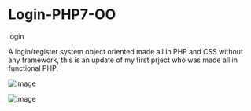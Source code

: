 # Login-PHP7-OO
login

A login/register system object oriented made all in PHP and CSS without any framework, this is an update of my first prject who was made all in functional PHP.


![image](https://user-images.githubusercontent.com/98907151/155323058-ebc21592-5946-41e5-9a37-e101c68dbcc1.png)


![image](https://user-images.githubusercontent.com/98907151/155323036-6d30ad1a-0638-4aab-8a83-3a92c20822ff.png)

